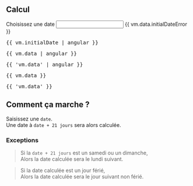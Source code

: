 ## Calcul

<row>
    <label for="initialDate">Choisissez une date</label>
    <datepicker date-set="{{ vm.data.today }}">
        <input type="text" ng-model="vm.initialDate" id="initialDate" name="initialDate">
    </datepicker>
</row>
<row>
    <message ng-show="vm.data.initialDateError">{{ vm.data.initialDateError }}</message>
</row>

<pre>{{ vm.initialDate | angular }}</pre>
<pre>{{ vm.data | angular }}</pre>
<pre>{{ 'vm.data' | angular }}</pre>
<pre>{{ vm.data }}</pre>
<pre>{{ 'vm.data' }}</pre>

## Comment ça marche ?

Saisissez une `date`.  
Une date à `date + 21 jours` sera alors calculée.

### Exceptions

> Si la `date + 21 jours` est un samedi ou un dimanche,  
> Alors la date calculée sera le lundi suivant.

> Si la date calculée est un jour férié,  
> Alors la date calculée sera le jour suivant non férié.

